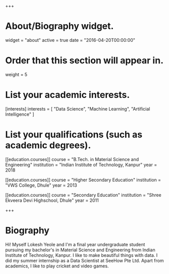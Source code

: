 +++
# About/Biography widget.
widget = "about"
active = true
date = "2016-04-20T00:00:00"

# Order that this section will appear in.
weight = 5

# List your academic interests.
[interests]
  interests = [
    "Data Science",
    "Machine Learning",
    "Artificial Intelligence"
  ]

# List your qualifications (such as academic degrees).
[[education.courses]]
  course = "B.Tech. in Material Science and Engineering"
  institution = "Indian Institute of Technology, Kanpur"
  year = 2018

[[education.courses]]
  course = "Higher Secondary Education"
  institution = "VWS College, Dhule"
  year = 2013

[[education.courses]]
  course = "Secondary Education"
  institution = "Shree Ekveera Devi Highschool, Dhule"
  year = 2011
 
+++

# Biography

Hi! Myself Lokesh Yeole and I'm a final year undergraduate student pursuing my bachelor's in Material Science and Engineering from Indian Institute of Technology, Kanpur. I like to make beautiful things with data. I did my summer internship as a Data Scientist at SeeHow Pte Ltd. Apart from academics, I like to play cricket and video games.
